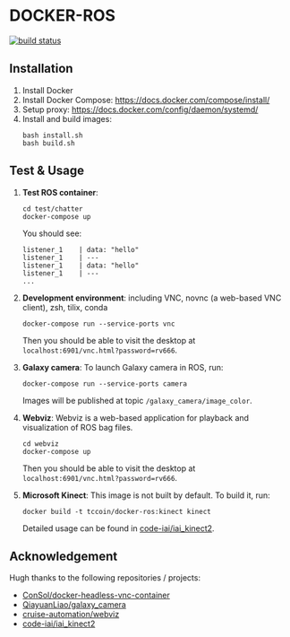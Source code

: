 # DOCKER-ROS

[![build status](https://img.shields.io/docker/cloud/build/tccoin/docker-ros)](https://hub.docker.com/repository/docker/tccoin/docker-ros/)

## Installation

1. Install Docker
1. Install Docker Compose:
https://docs.docker.com/compose/install/
1. Setup proxy:
https://docs.docker.com/config/daemon/systemd/
1. Install and build images:
    ```
    bash install.sh
    bash build.sh
    ```
## Test & Usage
1. **Test ROS container**:

    ```
    cd test/chatter
    docker-compose up
    ```

    You should see:

    ```
    listener_1    | data: "hello"
    listener_1    | ---
    listener_1    | data: "hello"
    listener_1    | ---
    ...
    ```
1. **Development environment**:
    including VNC, novnc (a web-based VNC client), zsh, tilix, conda

    ```
    docker-compose run --service-ports vnc
    ```

    Then you should be able to visit the desktop at `localhost:6901/vnc.html?password=rv666`.
1. **Galaxy camera**:
    To launch Galaxy camera in ROS, run:
    ```
    docker-compose run --service-ports camera
    ```

    Images will be published at topic `/galaxy_camera/image_color`.
1. **Webviz**:
    Webviz is a web-based application for playback and visualization of ROS bag files.

    ```
    cd webviz
    docker-compose up
    ```

    Then you should be able to visit the desktop at `localhost:6901/vnc.html?password=rv666`.
1. **Microsoft Kinect**:
    This image is not built by default. To build it, run:
    ```
    docker build -t tccoin/docker-ros:kinect kinect
    ```
    Detailed usage can be found in [code-iai/iai_kinect2](https://github.com/code-iai/iai_kinect2).

## Acknowledgement

Hugh thanks to the following repositories / projects:

- [ConSol/docker-headless-vnc-container](https://github.com/ConSol/docker-headless-vnc-container)
- [QiayuanLiao/galaxy_camera](https://github.com/QiayuanLiao/galaxy_camera)
- [cruise-automation/webviz](https://github.com/cruise-automation/webviz)
- [code-iai/iai_kinect2](https://github.com/code-iai/iai_kinect2)